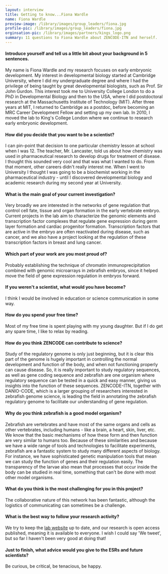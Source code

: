 ```yaml
---
layout: interview
title: Getting to know...Fiona Wardle
name: Fiona Wardle
preview-image: /library/images/group_leaders/fiona.jpg
profile-pic: /library/images/group_leaders/fiona.jpg
orginsation-pic: /library/images/partners/kings_logo.png
summary: 11 questions to Fiona Wardle about ZENCODE-ITN and herself.
---
```


#### Introduce yourself and tell us a little bit about your background in 5 sentences.

My name is Fiona Wardle and my research focuses on early embryonic development. My interest in developmental biology started at Cambridge University, where I did my undergraduate degree and where I had the privilege of being taught by great developmental biologists, such as Prof. Sir John Gurdon. This interest took me to University College London to do a PhD in Developmental Biology and then to the USA, where I did postdoctoral research at the Massachusetts Institute of Technology (MIT). After three years at MIT, I returned to Cambridge as a postdoc, before becoming an MRC Career Development Fellow and setting up my own lab. In 2010, I moved the lab to King's College London where we continue to research early embryonic development.
#### How did you decide that you want to be a scientist?
I can pin-point that decision to one particular chemistry lesson at school when I was 12. The teacher, Mr. Lancaster, told us about how chemistry was used in pharmaceutical research to develop drugs for treatment of disease. I thought this sounded very cool and that was what I wanted to do. From that moment, other careers didn't really interest me. When I went to University I thought I was going to be a biochemist working in the pharmaceutical industry - until I discovered developmental biology and academic research during my second year at University.
#### What is the main goal of your current investigation?
Very broadly we are interested in the networks of gene regulation that control cell fate, tissue and organ formation in the early vertebrate embryo. Current projects in the lab aim to characterize the genomic elements and transcription factor complexes that regulate gene expression during germ layer formation and cardiac progenitor formation. Transcription factors that are active in the embryo are often reactivated during disease, such as cancer, and we also have a project looking at the regulation of these transcription factors in breast and lung cancer.
#### Which part of your work are you most proud of?
Probably establishing the technique of chromatin immunoprecipitation combined with genomic microarrays in zebrafish embryos, since it helped move the field of gene expression regulation in embryos forward.
#### If you weren't a scientist, what would you have become?
I think I would be involved in education or science communication in some way.
#### How do you spend your free time?
Most of my free time is spent playing with my young daughter. But if I do get any spare time, I like to relax by reading.

#### How do you think ZENCODE can contribute to science?
Study of the regulatory genome is only just beginning, but it is clear this part of the genome is hugely important in controlling the normal development and function of the body, and when not functioning properly can cause disease. So, it is really important to study regulatory sequences, as well as gene coding sequence and zebrafish are one organism where regulatory sequence can be tested in a quick and easy manner, giving us insights into the function of these sequences.  ZENCODE-ITN, together with DANIO-CODE, which is a larger grouping of researchers interested in zebrafish genome science, is leading the field in annotating the zebrafish regulatory genome to facilitate our understanding of gene regulation.
#### Why do you think zebrafish is a good model organism?
Zebrafish are vertebrates and have most of the same organs and cells as other vertebrates, including humans - like a brain, a heart, skin, liver, etc. We know that the basic mechanisms of how these form and then function are very similar to humans too. Because of these similarities and because we have a wide range of tools and technologies to facilitate experiments, zebrafish are a fantastic system to study many different aspects of biology. For instance, we have sophisticated genetic manipulation tools that mean we can study the function of genes and their regulation easily. The transparency of the larvae also mean that processes that occur inside the body can be studied in real time, something that can't be done with most other model organisms.
#### What do you think is the most challenging for you in this project?
The collaborative nature of this network has been fantastic, although the logistics of communicating can sometimes be a challenge.

#### What is the best way to follow your research activity?
We try to keep the [lab website](https://www.kcl.ac.uk/lsm/research/divisions/randall/research/sections/signalling/wardle/index.aspx) up to date, and our research is open access published, meaning it is available to everyone. I wish I could say 'We tweet', but so far I haven't been very good at doing that!
#### Just to finish, what advice would you give to the ESRs and future scientists?
Be curious, be critical, be tenacious, be happy.
